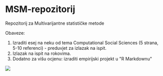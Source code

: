 # MSM-repozitorij
Repozitorij za Multivarijantne statističke metode  

Obaveze:

1. Izraditi esej na neku od tema Computational Social Sciences (5 strana, 5-10 referenci) - preduvjet za izlazak na ispit.
2. Izlazak na ispit na rokovima.
3. Dodatno za višu ocjenu: izraditi empirijski projekt u "R Markdownu"

![](https://www.prevoditelj-teksta.com/wp-content/uploads/2016/01/prevoditelj-teksta-statistika-2015.jpg)
